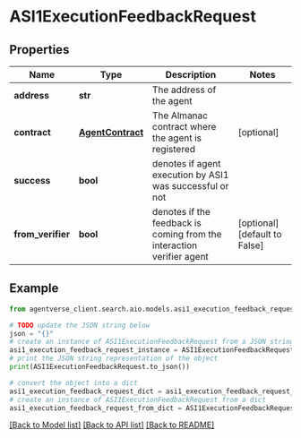 # ASI1ExecutionFeedbackRequest


## Properties

Name | Type | Description | Notes
------------ | ------------- | ------------- | -------------
**address** | **str** | The address of the agent | 
**contract** | [**AgentContract**](AgentContract.md) | The Almanac contract where the agent is registered | [optional] 
**success** | **bool** | denotes if agent execution by ASI1 was successful or not | 
**from_verifier** | **bool** | denotes if the feedback is coming from the interaction verifier agent | [optional] [default to False]

## Example

```python
from agentverse_client.search.aio.models.asi1_execution_feedback_request import ASI1ExecutionFeedbackRequest

# TODO update the JSON string below
json = "{}"
# create an instance of ASI1ExecutionFeedbackRequest from a JSON string
asi1_execution_feedback_request_instance = ASI1ExecutionFeedbackRequest.from_json(json)
# print the JSON string representation of the object
print(ASI1ExecutionFeedbackRequest.to_json())

# convert the object into a dict
asi1_execution_feedback_request_dict = asi1_execution_feedback_request_instance.to_dict()
# create an instance of ASI1ExecutionFeedbackRequest from a dict
asi1_execution_feedback_request_from_dict = ASI1ExecutionFeedbackRequest.from_dict(asi1_execution_feedback_request_dict)
```
[[Back to Model list]](../README.md#documentation-for-models) [[Back to API list]](../README.md#documentation-for-api-endpoints) [[Back to README]](../README.md)


